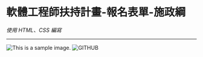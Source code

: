 # 軟體工程師扶持計畫-報名表單-施政綱

*使用 HTML、CSS 編寫*

- - -
![](/Sign-up/Sign-up.png "This is a sample image.")
![GITHUB](https://luke-shih.github.io/Sign-up/Sign-up.png "This is a sample")
